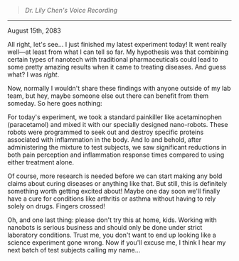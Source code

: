 >*Dr. Lily Chen's Voice Recording*
----
August 15th, 2083

All right, let's see... I just finished my latest experiment today! It went really well—at least from what I can tell so far. My hypothesis was that combining certain types of nanotech with traditional pharmaceuticals could lead to some pretty amazing results when it came to treating diseases. And guess what? I was *right*.

Now, normally I wouldn't share these findings with anyone outside of my lab team, but hey, maybe someone else out there can benefit from them someday. So here goes nothing:

For today's experiment, we took a standard painkiller like acetaminophen (paracetamol) and mixed it with our specially designed nano-robots. These robots were programmed to seek out and destroy specific proteins associated with inflammation in the body. And lo and behold, after administering the mixture to test subjects, we saw significant reductions in both pain perception and inflammation response times compared to using either treatment alone.

Of course, more research is needed before we can start making any bold claims about curing diseases or anything like that. But still, this is definitely something worth getting excited about! Maybe one day soon we'll finally have a cure for conditions like arthritis or asthma without having to rely solely on drugs. Fingers crossed!

Oh, and one last thing: please don't try this at home, kids. Working with nanobots is serious business and should only be done under strict laboratory conditions. Trust me, you don't want to end up looking like a science experiment gone wrong. Now if you'll excuse me, I think I hear my next batch of test subjects calling my name...
